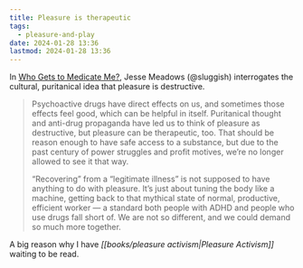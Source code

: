 ```yaml
---
title: Pleasure is therapeutic
tags:
  - pleasure-and-play
date: 2024-01-28 13:36
lastmod: 2024-01-28 13:36
---
```

In [Who Gets to Medicate Me?](https://sluggish.substack.com/p/who-gets-to-medicate-me), Jesse Meadows (@sluggish) interrogates the cultural, puritanical idea that pleasure is destructive.

> Psychoactive drugs have direct effects on us, and sometimes those effects feel good, which can be helpful in itself. Puritanical thought and anti-drug propaganda have led us to think of pleasure as destructive, but pleasure can be therapeutic, too. That should be reason enough to have safe access to a substance, but due to the past century of power struggles and profit motives, we’re no longer allowed to see it that way. 
> 
> “Recovering” from a “legitimate illness” is not supposed to have anything to do with pleasure. It’s just about tuning the body like a machine, getting back to that mythical state of normal, productive, efficient worker — a standard both people with ADHD and people who use drugs fall short of. We are not so different, and we could demand so much more together.

A big reason why I have *[[books/pleasure activism|Pleasure Activism]]* waiting to be read.